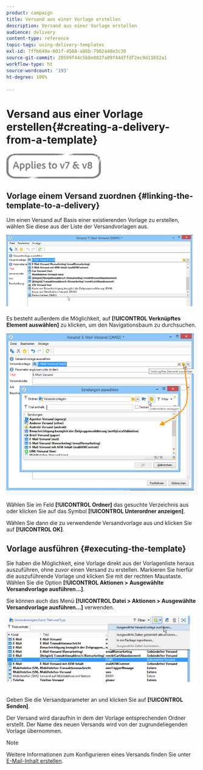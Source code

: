 ```yaml
---
product: campaign
title: Versand aus einer Vorlage erstellen
description: Versand aus einer Vorlage erstellen
audience: delivery
content-type: reference
topic-tags: using-delivery-templates
exl-id: 7ffb649e-801f-4568-a86b-7982448e3c30
source-git-commit: 20509f44c5b8e0827a09f44dffdf2ec9d11652a1
workflow-type: ht
source-wordcount: '193'
ht-degree: 100%

---
```


# Versand aus einer Vorlage erstellen{#creating-a-delivery-from-a-template}

![](../../assets/common.svg)

## Vorlage einem Versand zuordnen {#linking-the-template-to-a-delivery}

Um einen Versand auf Basis einer existierenden Vorlage zu erstellen, wählen Sie diese aus der Liste der Versandvorlagen aus.

![](assets/s_ncs_user_wizard_select_template.png)

Es besteht außerdem die Möglichkeit, auf **[!UICONTROL Verknüpftes Element auswählen]** zu klicken, um den Navigationsbaum zu durchsuchen.

![](assets/s_ncs_user_wizard_choose_link.png)

Wählen Sie im Feld **[!UICONTROL Ordner]** das gesuchte Verzeichnis aus oder klicken Sie auf das Symbol **[!UICONTROL Unterordner anzeigen]**.

Wählen Sie dann die zu verwendende Versandvorlage aus und klicken Sie auf **[!UICONTROL OK]**.

## Vorlage ausführen {#executing-the-template}

Sie haben die Möglichkeit, eine Vorlage direkt aus der Vorlagenliste heraus auszuführen, ohne zuvor einen Versand zu erstellen. Markieren Sie hierfür die auszuführende Vorlage und klicken Sie mit der rechten Maustaste. Wählen Sie die Option **[!UICONTROL Aktionen > Ausgewählte Versandvorlage ausführen...]**.

Sie können auch das Menü **[!UICONTROL Datei > Aktionen > Ausgewählte Versandvorlage ausführen...]** verwenden.

![](assets/s_ncs_user_template_execute_menu.png)

Geben Sie die Versandparameter an und klicken Sie auf **[!UICONTROL Senden]**.

Der Versand wird daraufhin in dem der Vorlage entsprechenden Ordner erstellt. Der Name des neuen Versands wird von der zugrundeliegenden Vorlage übernommen.

>[!NOTE]
>
>Weitere Informationen zum Konfigurieren eines Versands finden Sie unter [E-Mail-Inhalt erstellen](defining-the-email-content.md).
